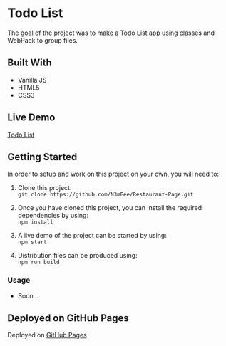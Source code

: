 # Todo List

The goal of the project was to make a Todo List app using classes and WebPack to group files.

## Built With

-   Vanilla JS
-   HTML5
-   CSS3

## Live Demo

[Todo List](https://n3meee.github.io/Todo-List/)

## Getting Started

In order to setup and work on this project on your own, you will need to:

1. Clone this project:  
   `git clone https://github.com/N3mEee/Restaurant-Page.git`

2. Once you have cloned this project, you can install the required dependencies by using:  
   `npm install`

3. A live demo of the project can be started by using:  
   `npm start`

4. Distribution files can be produced using:  
   `npm run build`

### Usage

- Soon...

## Deployed on GitHub Pages

Deployed on [GitHub Pages](https://pages.github.com/)
